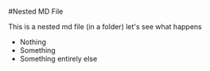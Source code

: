 #Nested MD File

This is a nested md file (in a folder) let's see what happens

* Nothing
* Something
* Something entirely else
